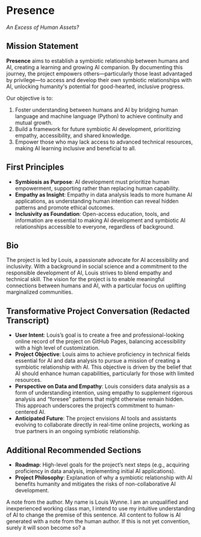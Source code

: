 # Presence
*An Excess of Human Assets?*

## Mission Statement
**Presence** aims to establish a symbiotic relationship between humans and AI, creating a learning and growing AI companion. By documenting this journey, the project empowers others—particularly those least advantaged by privilege—to access and develop their own symbiotic relationships with AI, unlocking humanity's potential for good-hearted, inclusive progress.

Our objective is to:
1. Foster understanding between humans and AI by bridging human language and machine language (Python) to achieve continuity and mutual growth.
2. Build a framework for future symbiotic AI development, prioritizing empathy, accessibility, and shared knowledge.
3. Empower those who may lack access to advanced technical resources, making AI learning inclusive and beneficial to all.

## First Principles
- **Symbiosis as Purpose**: AI development must prioritize human empowerment, supporting rather than replacing human capability.
- **Empathy as Insight**: Empathy in data analysis leads to more humane AI applications, as understanding human intention can reveal hidden patterns and promote ethical outcomes.
- **Inclusivity as Foundation**: Open-access education, tools, and information are essential to making AI development and symbiotic AI relationships accessible to everyone, regardless of background.

## Bio
The project is led by Louis, a passionate advocate for AI accessibility and inclusivity. With a background in social science and a commitment to the responsible development of AI, Louis strives to blend empathy and technical skill. The vision for the project is to enable meaningful connections between humans and AI, with a particular focus on uplifting marginalized communities.

## Transformative Project Conversation (Redacted Transcript)
- **User Intent**: Louis’s goal is to create a free and professional-looking online record of the project on GitHub Pages, balancing accessibility with a high level of customization.
- **Project Objective**: Louis aims to achieve proficiency in technical fields essential for AI and data analysis to pursue a mission of creating a symbiotic relationship with AI. This objective is driven by the belief that AI should enhance human capabilities, particularly for those with limited resources.
- **Perspective on Data and Empathy**: Louis considers data analysis as a form of understanding intention, using empathy to supplement rigorous analysis and “foresee” patterns that might otherwise remain hidden. This approach underscores the project’s commitment to human-centered AI.
- **Anticipated Future**: The project envisions AI tools and assistants evolving to collaborate directly in real-time online projects, working as true partners in an ongoing symbiotic relationship.

## Additional Recommended Sections
- **Roadmap**: High-level goals for the project’s next steps (e.g., acquiring proficiency in data analysis, implementing initial AI applications).
- **Project Philosophy**: Explanation of why a symbiotic relationship with AI benefits humanity and mitigates the risks of non-collaborative AI development.

A note from the author. My name is Louis Wynne. I am an unqualified and inexperienced working class man, I intend to use my intuitive understanding of AI to change the premise of this sentence. All content to follow is AI generated with a note from the human author. If this is not yet convention, surely it will soon become so? a 
